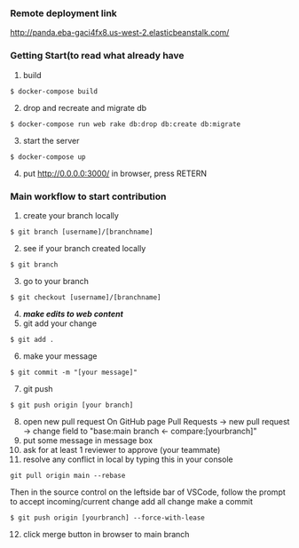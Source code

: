 ### Remote deployment link
http://panda.eba-gaci4fx8.us-west-2.elasticbeanstalk.com/

### Getting Start(to read what already have
1. build
```
$ docker-compose build
```
2. drop and recreate and migrate db
```
$ docker-compose run web rake db:drop db:create db:migrate
```
3. start the server
```
$ docker-compose up
```
4. put http://0.0.0.0:3000/ in browser, press RETERN


### Main workflow to start contribution
1. create your branch locally
```
$ git branch [username]/[branchname]
```
2. see if your branch created locally
```
$ git branch
```
3. go to your branch
```
$ git checkout [username]/[branchname]
```
4. ***make edits to web content***
5. git add your change
```
$ git add .
```
6. make your message
```
$ git commit -m "[your message]"
```
7. git push
```
$ git push origin [your branch]
```
8. open new pull request
On GitHub page Pull Requests -> new pull request -> change field to "base:main branch <- compare:[yourbranch]"
9. put some message in message box
10. ask for at least 1 reviewer to approve (your teammate)
11. resolve any conflict in local by typing this in your console
```
git pull origin main --rebase
```
Then in the source control on the leftside bar of VSCode, follow the prompt to accept incoming/current change
add all change
make a commit
```
$ git push origin [yourbranch] --force-with-lease
```
12. click merge button in browser to main branch
